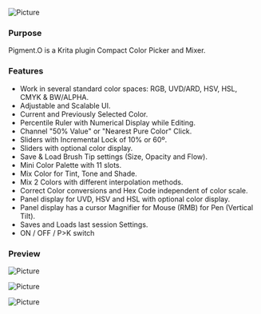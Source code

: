 ![Picture](https://raw.githubusercontent.com/EyeOdin/Pigment.O/master/pigment_o/Previews/pigment_o.png)

### Purpose

Pigment.O is a Krita plugin Compact Color Picker and Mixer.

### Features

* Work in several standard color spaces: RGB, UVD/ARD, HSV, HSL, CMYK & BW/ALPHA.
* Adjustable and Scalable UI.
* Current and Previously Selected Color.
* Percentile Ruler with Numerical Display while Editing.
* Channel "50% Value" or "Nearest Pure Color" Click.
* Sliders with Incremental Lock of 10% or 60º.
* Sliders with optional color display.
* Save & Load Brush Tip settings (Size, Opacity and Flow).
* Mini Color Palette with 11 slots.
* Mix Color for Tint, Tone and Shade.
* Mix 2 Colors with different interpolation methods.
* Correct Color conversions and Hex Code independent of color scale.
* Panel display for UVD, HSV and HSL with optional color display.
* Panel display has a cursor Magnifier for Mouse (RMB) for Pen (Vertical Tilt).
* Saves and Loads last session Settings.
* ON / OFF / P>K switch

### Preview
![Picture](https://raw.githubusercontent.com/EyeOdin/Pigment.O/master/pigment_o/Previews/01.png)

![Picture](https://raw.githubusercontent.com/EyeOdin/Pigment.O/master/pigment_o/Previews/02.png)

![Picture](https://raw.githubusercontent.com/EyeOdin/Pigment.O/master/pigment_o/Previews/03.png)

